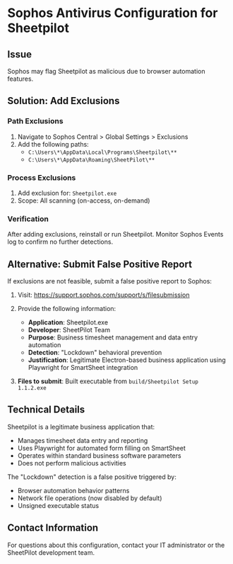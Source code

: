 # Sophos Antivirus Configuration for Sheetpilot

## Issue

Sophos may flag Sheetpilot as malicious due to browser automation features.

## Solution: Add Exclusions

### Path Exclusions

1. Navigate to Sophos Central > Global Settings > Exclusions
2. Add the following paths:
   - `C:\Users\*\AppData\Local\Programs\Sheetpilot\**`
   - `C:\Users\*\AppData\Roaming\SheetPilot\**`

### Process Exclusions

1. Add exclusion for: `Sheetpilot.exe`
2. Scope: All scanning (on-access, on-demand)

### Verification

After adding exclusions, reinstall or run Sheetpilot. Monitor Sophos Events log to confirm no further detections.

## Alternative: Submit False Positive Report

If exclusions are not feasible, submit a false positive report to Sophos:

1. Visit: <https://support.sophos.com/support/s/filesubmission>
2. Provide the following information:
   - **Application**: Sheetpilot.exe
   - **Developer**: SheetPilot Team
   - **Purpose**: Business timesheet management and data entry automation
   - **Detection**: "Lockdown" behavioral prevention
   - **Justification**: Legitimate Electron-based business application using Playwright for SmartSheet integration

3. **Files to submit**: Built executable from `build/Sheetpilot Setup 1.1.2.exe`

## Technical Details

Sheetpilot is a legitimate business application that:

- Manages timesheet data entry and reporting
- Uses Playwright for automated form filling on SmartSheet
- Operates within standard business software parameters
- Does not perform malicious activities

The "Lockdown" detection is a false positive triggered by:

- Browser automation behavior patterns
- Network file operations (now disabled by default)
- Unsigned executable status

## Contact Information

For questions about this configuration, contact your IT administrator or the SheetPilot development team.
